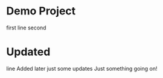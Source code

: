 # Demo Project

first line
second
# Updated
line Added later
just some updates
Just something going on!
